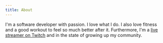 ```yaml
---
title: About
---
```


I'm a software developer with passion. I love what I do. I also love fitness and a good workout to feel so much
better after it. Furthermore, I'm a [live streamer on Twitch](https://twitch.tv/rkl85) and in the state of growing up my community.
